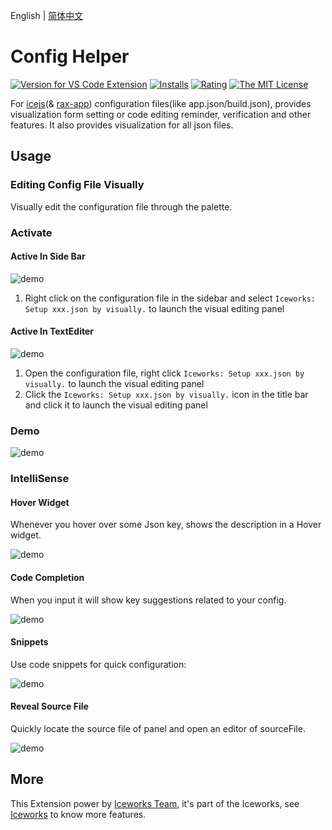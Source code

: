 English | [简体中文](https://github.com/ice-lab/iceworks/blob/master/extensions/iceworks-config-helper/README.zh-CN.md)

# Config Helper

[![Version for VS Code Extension](https://vsmarketplacebadge.apphb.com/version-short/iceworks-team.iceworks-config-helper.svg?logo=visual-studio-code)](https://marketplace.visualstudio.com/items?itemName=iceworks-team.iceworks-config-helper)
[![Installs](https://vsmarketplacebadge.apphb.com/installs-short/iceworks-team.iceworks-config-helper.svg)](https://marketplace.visualstudio.com/items?itemName=iceworks-team.iceworks-config-helper)
[![Rating](https://vsmarketplacebadge.apphb.com/rating-short/iceworks-team.iceworks-config-helper.svg)](https://marketplace.visualstudio.com/items?itemName=iceworks-team.iceworks-config-helper)
[![The MIT License](https://img.shields.io/badge/license-MIT-blue.svg)](http://opensource.org/licenses/MIT)

For [icejs](https://ice.work/)(& [rax-app](https://rax.js.org/)) configuration files(like app.json/build.json), provides visualization form setting or code editing reminder, verification and other features. It also provides visualization for all json files.

## Usage

### Editing Config File Visually

Visually edit the configuration file through the palette.

### Activate

#### Active In Side Bar

![demo](https://user-images.githubusercontent.com/56879942/89491695-68db3a80-d7e2-11ea-8bfe-af1b545eb2ad.gif)

1. Right click on the configuration file in the sidebar and select `Iceworks: Setup xxx.json by visually.` to launch the visual editing panel

#### Active In TextEditer

![demo](https://user-images.githubusercontent.com/56879942/89491449-e94d6b80-d7e1-11ea-8780-051ff9845023.gif)

1. Open the configuration file, right click `Iceworks: Setup xxx.json by visually.` to launch the visual editing panel
2. Click the `Iceworks: Setup xxx.json by visually.` icon in the title bar and click it to launch the visual editing panel

### Demo

![demo](https://user-images.githubusercontent.com/56879942/89491159-30872c80-d7e1-11ea-9463-501248e1b08c.gif)

### IntelliSense

#### Hover Widget

Whenever you hover over some Json key, shows the description in a Hover widget.

![demo](https://user-images.githubusercontent.com/56879942/87398212-290ca300-c5e8-11ea-9596-c15c380c0d7c.gif)

#### Code Completion

When you input it will show key suggestions related to your config.

![demo](https://user-images.githubusercontent.com/56879942/87398228-2e69ed80-c5e8-11ea-8b2e-611924fa76bb.gif)

#### Snippets

Use code snippets for quick configuration:

![demo](https://user-images.githubusercontent.com/56879942/87398223-2d38c080-c5e8-11ea-8eef-2f208f498210.gif)

#### Reveal Source File

Quickly locate the source file of panel and open an editor of sourceFile.

![demo](https://user-images.githubusercontent.com/56879942/90112437-91cf7280-dd82-11ea-875f-dc85459bfcc7.gif)

## More

This Extension power by [Iceworks Team](https://marketplace.visualstudio.com/publishers/iceworks-team), it's part of the Iceworks, see [Iceworks](https://marketplace.visualstudio.com/items?itemName=iceworks-team.iceworks) to know more features.
